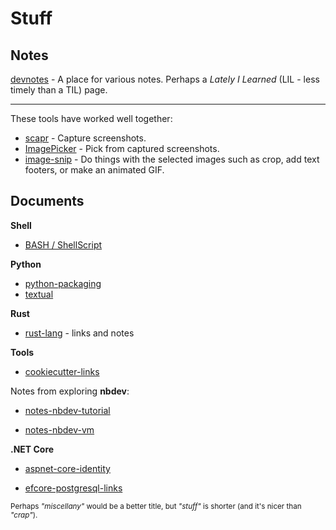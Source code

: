 # Stuff

## Notes

[devnotes](devnotes.md) - A place for various notes. Perhaps a *Lately I Learned* (LIL - less timely than a TIL) page.

---

These tools have worked well together:

- [scapr](https://github.com/wmelvin/scapr) - Capture screenshots.
- [ImagePicker](https://github.com/wmelvin/ImagePicker) - Pick from captured screenshots.
- [image-snip](https://github.com/wmelvin/image-snip) - Do things with the selected images such as crop, add text footers, or make an animated GIF.

## Documents

**Shell**

- [BASH / ShellScript](doc/bash-sh.md)

**Python**

- [python-packaging](doc/python-packaging.md)
- [textual](doc/python-textual.md)

**Rust**

- [rust-lang](doc/rust-lang.md) - links and notes

**Tools**

- [cookiecutter-links](doc/cookiecutter-links.md)

Notes from exploring **nbdev**:

- [notes-nbdev-tutorial](doc/notes-nbdev-tutorial.md)

- [notes-nbdev-vm](doc/notes-nbdev-vm.md)

**.NET Core**

- [aspnet-core-identity](doc/aspnet-core-identity.md)

- [efcore-postgresql-links](doc/efcore-postgresql-links.md)

<sub>Perhaps *"miscellany"* would be a better title, but *"stuff"* is shorter (and it's nicer than *"crap"*).</sub>
